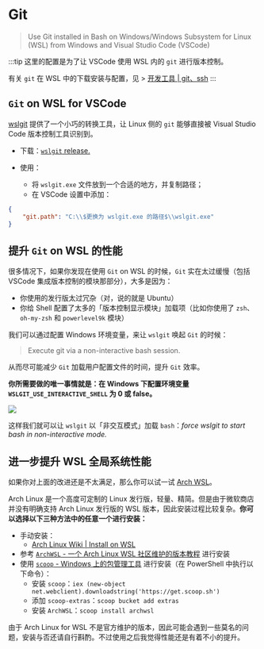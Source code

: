 # Git

> Use Git installed in Bash on Windows/Windows Subsystem for Linux (WSL) from Windows and Visual Studio Code (VSCode)

:::tip
这里的配置是为了让 VSCode 使用 WSL 内的 `git` 进行版本控制。

有关 `git` 在 WSL 中的下载安装与配置，见 > [开发工具 | git、ssh](/2-Toolchain/2-2-DevTools.html#git)
:::

## `Git` on WSL for VSCode

[wslgit](https://github.com/andy-5/wslgit) 提供了一个小巧的转换工具，让 Linux 侧的 `git` 能够直接被 Visual Studio Code 版本控制工具识别到。

- 下载：[`wslgit` release.](https://github.com/andy-5/wslgit/releases)

- 使用：
    - 将 `wslgit.exe` 文件放到一个合适的地方，并复制路径；
    - 在 VSCode 设置中添加：

```json
{
    "git.path": "C:\\$更换为 wslgit.exe 的路径$\\wslgit.exe"
}
```

## 提升 `Git` on WSL 的性能

很多情况下，如果你发现在使用 `Git` on WSL 的时候，`Git` 实在太过缓慢（包括 VSCode 集成版本控制的模块那部分），大多是因为：

- 你使用的发行版太过冗杂（对，说的就是 Ubuntu）
- 你给 Shell 配置了太多的「版本控制显示模块」加载项（比如你使用了 `zsh`、`oh-my-zsh` 和 `powerlevel9k` 模块）

我们可以通过配置 Windows 环境变量，来让 `wslgit` 唤起 `Git` 的时候：

> Execute git via a non-interactive bash session.

从而尽可能减少 `Git` 加载用户配置文件的时间，提升 `Git` 效率。

**你所需要做的唯一事情就是：在 Windows 下配置环境变量 `WSLGIT_USE_INTERACTIVE_SHELL` 为 0 或 false。**

![](https://i.loli.net/2018/12/26/5c231334cb26d.png)

这样我们就可以让 `wslgit` 以「非交互模式」加载 `bash`：*force wslgit to start bash in non-interactive mode.*

## 进一步提升 WSL 全局系统性能

如果你对上面的改进还是不太满足，那么你可以试一试 [Arch WSL](https://github.com/yuk7/ArchWSL)。

Arch Linux 是一个高度可定制的 Linux 发行版，轻量、精简。但是由于微软商店并没有明确支持 Arch Linux 发行版的 WSL 版本，因此安装过程比较复杂。**你可以选择以下三种方法中的任意一个进行安装：**

- 手动安装：
  - [Arch Linux Wiki | Install on WSL](https://wiki.archlinux.org/index.php/Install_on_WSL_(%E7%AE%80%E4%BD%93%E4%B8%AD%E6%96%87))
- 参考 [`ArchWSL` - 一个 Arch Linux WSL 社区维护的版本教程](https://github.com/yuk7/ArchWSL#install) 进行安装
- 使用 [`scoop` - Windows 上的包管理工具](https://github.com/lukesampson/scoop) 进行安装（在 PowerShell 中执行以下命令）：
  - 安装 `scoop`：`iex (new-object net.webclient).downloadstring('https://get.scoop.sh')`
  - 添加 `scoop-extras`：`scoop bucket add extras`
  - 安装 `ArchWSL`：`scoop install archwsl`

由于 Arch Linux for WSL 不是官方维护的版本，因此可能会遇到一些莫名的问题，安装与否还请自行斟酌。不过使用之后我觉得性能还是有着不小的提升。
